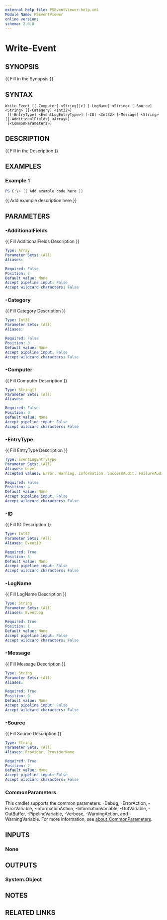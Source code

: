 ```yaml
---
external help file: PSEventViewer-help.xml
Module Name: PSEventViewer
online version:
schema: 2.0.0
---
```


# Write-Event

## SYNOPSIS
{{ Fill in the Synopsis }}

## SYNTAX

```
Write-Event [[-Computer] <String[]>] [-LogName] <String> [-Source] <String> [[-Category] <Int32>]
 [[-EntryType] <EventLogEntryType>] [-ID] <Int32> [-Message] <String> [[-AdditionalFields] <Array>]
 [<CommonParameters>]
```

## DESCRIPTION
{{ Fill in the Description }}

## EXAMPLES

### Example 1
```powershell
PS C:\> {{ Add example code here }}
```

{{ Add example description here }}

## PARAMETERS

### -AdditionalFields
{{ Fill AdditionalFields Description }}

```yaml
Type: Array
Parameter Sets: (All)
Aliases:

Required: False
Position: 7
Default value: None
Accept pipeline input: False
Accept wildcard characters: False
```

### -Category
{{ Fill Category Description }}

```yaml
Type: Int32
Parameter Sets: (All)
Aliases:

Required: False
Position: 3
Default value: None
Accept pipeline input: False
Accept wildcard characters: False
```

### -Computer
{{ Fill Computer Description }}

```yaml
Type: String[]
Parameter Sets: (All)
Aliases:

Required: False
Position: 0
Default value: None
Accept pipeline input: False
Accept wildcard characters: False
```

### -EntryType
{{ Fill EntryType Description }}

```yaml
Type: EventLogEntryType
Parameter Sets: (All)
Aliases: Level
Accepted values: Error, Warning, Information, SuccessAudit, FailureAudit

Required: False
Position: 4
Default value: None
Accept pipeline input: False
Accept wildcard characters: False
```

### -ID
{{ Fill ID Description }}

```yaml
Type: Int32
Parameter Sets: (All)
Aliases: EventID

Required: True
Position: 5
Default value: None
Accept pipeline input: False
Accept wildcard characters: False
```

### -LogName
{{ Fill LogName Description }}

```yaml
Type: String
Parameter Sets: (All)
Aliases: EventLog

Required: True
Position: 1
Default value: None
Accept pipeline input: False
Accept wildcard characters: False
```

### -Message
{{ Fill Message Description }}

```yaml
Type: String
Parameter Sets: (All)
Aliases:

Required: True
Position: 6
Default value: None
Accept pipeline input: False
Accept wildcard characters: False
```

### -Source
{{ Fill Source Description }}

```yaml
Type: String
Parameter Sets: (All)
Aliases: Provider, ProviderName

Required: True
Position: 2
Default value: None
Accept pipeline input: False
Accept wildcard characters: False
```

### CommonParameters
This cmdlet supports the common parameters: -Debug, -ErrorAction, -ErrorVariable, -InformationAction, -InformationVariable, -OutVariable, -OutBuffer, -PipelineVariable, -Verbose, -WarningAction, and -WarningVariable. For more information, see [about_CommonParameters](http://go.microsoft.com/fwlink/?LinkID=113216).

## INPUTS

### None

## OUTPUTS

### System.Object
## NOTES

## RELATED LINKS
